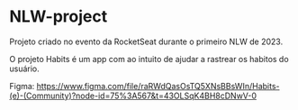 # NLW-project
Projeto criado no evento da RocketSeat durante o primeiro NLW de 2023.

O projeto Habits é um app com ao intuito de ajudar a rastrear os habitos
do usuário.

Figma: https://www.figma.com/file/raRWdQasOsTQ5XNsBBsWIn/Habits-(e)-(Community)?node-id=75%3A567&t=43OLSqK4BH8cDNwV-0

